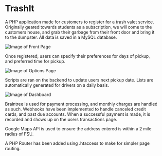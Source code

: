 TrashIt
=====

A PHP application made for customers to register for a trash valet service. Originally geared towards students as a subscription, we will come to the customers house, and grab their garbage from their front door and bring it to the dumpster. All data is saved in a MySQL database.

![Image of Front Page](https://i.ibb.co/mT4rsrF/Screen-Shot-2020-09-21-at-4-11-39-PM.png)

Once registered, users can specify their preferences for days of pickup, and preferred time for pickup.

![Image of Options Page](https://i.ibb.co/pLK5QSc/Screen-Shot-2020-09-21-at-4-15-52-PM.png)

Scripts are ran on the backend to update users next pickup date. Lists are automatically generated for drivers on a daily basis.

![Image of Dashboard](https://i.ibb.co/RN59DSW/Screen-Shot-2020-09-21-at-4-12-23-PM.png)

Braintree is used for payment processing, and monthly charges are handled as such. Webhooks have been implemented to handle canceled credit cards, and past due accounts. When a successful payment is made, it is recorded and shows up on the users transactions page.

Google Maps API is used to ensure the address entered is within a 2 mile radius of FSU.

A PHP Router has been added using .htaccess to make for simpler page routing.